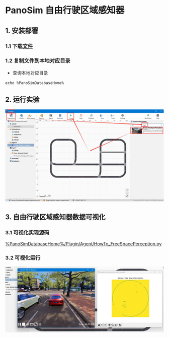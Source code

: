 # PanoSim 自由行驶区域感知器

## 1. 安装部署

### 1.1 下载[文件](https://github.com/liyanlee/PanoSim_How_To/tree/main/Sensor/Perception/FreeSpacePerception/PanoSimDatabase)

### 1.2 复制文件到本地对应目录
 - 查询本地对应目录
```
echo %PanoSimDatabaseHome%
```

## 2. 运行实验
![image](docs/images/open.jpg)


## 3. 自由行驶区域感知器数据可视化

### 3.1 可视化实现源码
[%PanoSimDatabaseHome%/Plugin/Agent/HowTo_FreeSpacePerception.py](PanoSimDatabase/Plugin/Agent/HowTo_FreeSpacePerception.py)

### 3.2 可视化运行
![image](docs/images/visualization.jpg)
